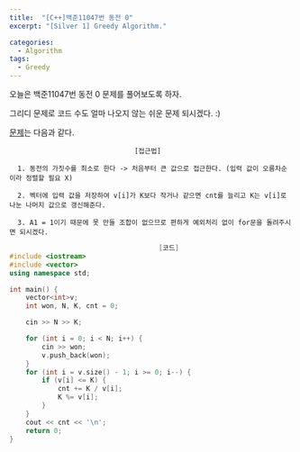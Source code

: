 ```yaml
---
title:  "[C++]백준11047번 동전 0"
excerpt: "[Silver 1] Greedy Algorithm."

categories:
  - Algorithm
tags:
  - Greedy
---
```

오늘은 백준11047번 동전 0 문제를 풀어보도록 하자.

그리디 문제로 코드 수도 얼마 나오지 않는 쉬운 문제 되시겠다. :)

[문제](https://www.acmicpc.net/problem/11047)는 다음과 같다.


                                   [접근법]

      1. 동전의 가짓수를 최소로 한다 -> 처음부터 큰 값으로 접근한다. (입력 값이 오름차순이라 정렬할 필요 X)

      2. 벡터에 입력 값을 저장하여 v[i]가 K보다 작거나 같으면 cnt를 늘리고 K는 v[i]로 나눈 나머지 값으로 갱신해준다.
      
      3. A1 = 1이기 때문에 못 만들 조합이 없으므로 편하게 예외처리 없이 for문을 돌려주시면 되시겠다.
      
      

```c++
                                     [코드]
#include <iostream>
#include <vector>
using namespace std;

int main() {
	vector<int>v;
	int won, N, K, cnt = 0;

	cin >> N >> K;

	for (int i = 0; i < N; i++) {
		cin >> won;
		v.push_back(won);
	}
	for (int i = v.size() - 1; i >= 0; i--) {
		if (v[i] <= K) {
			cnt += K / v[i];
			K %= v[i];
		}
	}
	cout << cnt << '\n';
	return 0;
}
```
